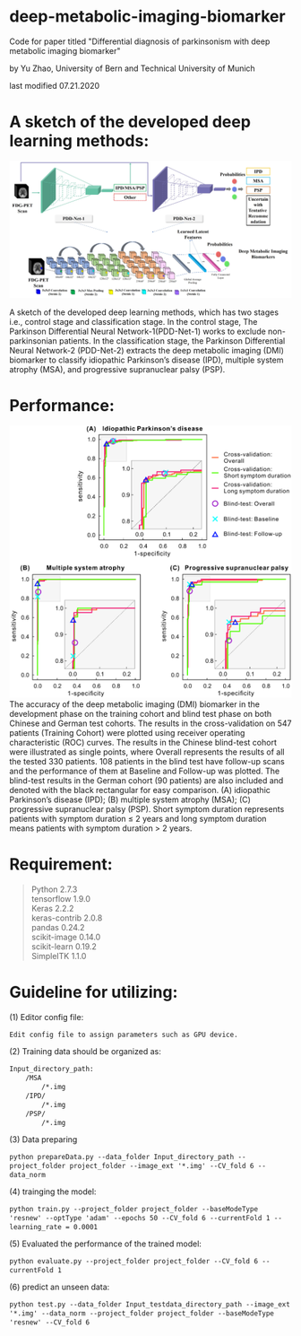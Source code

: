 # deep-metabolic-imaging-biomarker
Code for paper titled "Differential diagnosis of parkinsonism with deep metabolic imaging biomarker" 

by Yu Zhao, University of Bern and Technical University of Munich 

last modified 07.21.2020

# A sketch of the developed deep learning methods:

![Figure 1](./image/Figure_2_whole_pipeline.jpg)

A sketch of the developed deep learning methods, which has two stages i.e., control stage and classification stage. In the control stage, The Parkinson Differential Neural Network-1(PDD-Net-1) works to exclude non-parkinsonian patients. In the classification stage, the Parkinson Differential Neural Network-2 (PDD-Net-2) extracts the deep metabolic imaging (DMI) biomarker to classify idiopathic Parkinson’s disease (IPD), multiple system atrophy (MSA), and progressive supranuclear palsy (PSP).

# Performance:

![Figure 2](./image/Figure_3_ROCPlot.jpg)
The accuracy of the deep metabolic imaging (DMI) biomarker in the development phase on the training cohort and blind test phase on both Chinese and German test cohorts. The results in the cross-validation on 547 patients (Training Cohort) were plotted using receiver operating characteristic (ROC) curves. The results in the Chinese blind-test cohort were illustrated as single points, where Overall represents the results of all the tested 330 patients. 108 patients in the blind test have follow-up scans and the performance of them at Baseline and Follow-up was plotted. The blind-test results in the German cohort (90 patients) are also included and denoted with the black rectangular for easy comparison. (A) idiopathic Parkinson’s disease (IPD); (B) multiple system atrophy (MSA); (C) progressive supranuclear palsy (PSP).  Short symptom duration represents patients with symptom duration ≤ 2 years and long symptom duration means patients with symptom duration > 2 years.

# Requirement:
  > Python 2.7.3  
  > tensorflow 1.9.0  
  > Keras 2.2.2  
  > keras-contrib 2.0.8  
  > pandas 0.24.2  
  > scikit-image 0.14.0  
  > scikit-learn 0.19.2  
  > SimpleITK 1.1.0  


# Guideline for utilizing:
(1) Editor config file:

    Edit config file to assign parameters such as GPU device.

(2) Training data should be organized as:
    
    Input_directory_path:    
        /MSA
            /*.img    
        /IPD/
            /*.img       
        /PSP/
            /*.img   

(3) Data preparing    

    python prepareData.py --data_folder Input_directory_path --project_folder project_folder --image_ext '*.img' --CV_fold 6 --data_norm

(4) trainging the model:
    
    python train.py --project_folder project_folder --baseModeType 'resnew' --optType 'adam' --epochs 50 --CV_fold 6 --currentFold 1 --learning_rate = 0.0001

(5) Evaluated the performance of the trained model:

    python evaluate.py --project_folder project_folder --CV_fold 6 --currentFold 1

(6) predict an unseen data:

    python test.py --data_folder Input_testdata_directory_path --image_ext '*.img' --data_norm --project_folder project_folder --baseModeType 'resnew' --CV_fold 6
